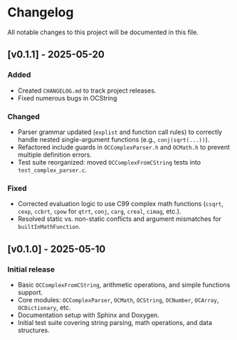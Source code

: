 # Changelog

All notable changes to this project will be documented in this file.

## [v0.1.1] - 2025-05-20
### Added
- Created `CHANGELOG.md` to track project releases.
- Fixed numerous bugs in OCString

### Changed
- Parser grammar updated (`explist` and function call rules) to correctly handle nested single-argument functions (e.g., `conj(sqrt(...))`).
- Refactored include guards in `OCComplexParser.h` and `OCMath.h` to prevent multiple definition errors.
- Test suite reorganized: moved `OCComplexFromCString` tests into `test_complex_parser.c`.

### Fixed
- Corrected evaluation logic to use C99 complex math functions (`csqrt`, `cexp`, `ccbrt`, `cpow` for `qtrt`, `conj`, `carg`, `creal`, `cimag`, etc.).
- Resolved static vs. non-static conflicts and argument mismatches for `builtInMathFunction`.

## [v0.1.0] - 2025-05-10
### Initial release
- Basic `OCComplexFromCString`, arithmetic operations, and simple functions support.
- Core modules: `OCComplexParser`, `OCMath`, `OCString`, `OCNumber`, `OCArray`, `OCDictionary`, etc.
- Documentation setup with Sphinx and Doxygen.
- Initial test suite covering string parsing, math operations, and data structures.
